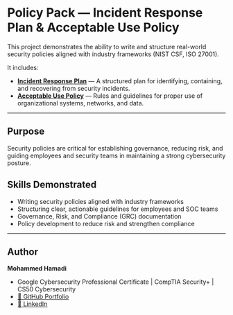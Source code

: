 # Policy Pack — Incident Response Plan & Acceptable Use Policy  

This project demonstrates the ability to write and structure real-world security policies aligned with industry frameworks (NIST CSF, ISO 27001).  

It includes:  
- **[Incident Response Plan](Incident%20Response%20Plan.md)** — A structured plan for identifying, containing, and recovering from security incidents.  
- **[Acceptable Use Policy](Acceptable-use-policy.md)** — Rules and guidelines for proper use of organizational systems, networks, and data.  

---

## Purpose  
Security policies are critical for establishing governance, reducing risk, and guiding employees and security teams in maintaining a strong cybersecurity posture.  

## Skills Demonstrated  
- Writing security policies aligned with industry frameworks  
- Structuring clear, actionable guidelines for employees and SOC teams  
- Governance, Risk, and Compliance (GRC) documentation  
- Policy development to reduce risk and strengthen compliance  

---

## Author  
**Mohammed Hamadi**  
- Google Cybersecurity Professional Certificate | CompTIA Security+ | CS50 Cybersecurity  
- [📂 GitHub Portfolio](https://github.com/mhamadii)  
- [🔗 LinkedIn](https://www.linkedin.com/in/mohammedhamadi)  